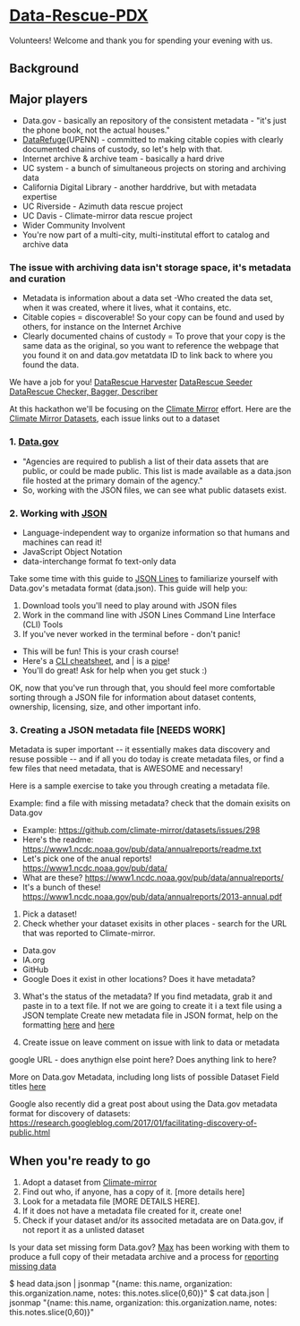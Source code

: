 # [Data-Rescue-PDX](http://calagator.org/events/1250471401)

Volunteers! Welcome and thank you for spending your evening with us.

## Background
## Major players
- Data.gov - basically an repository of the consistent metadata - "it's just the phone book, not the actual houses."
- [DataRefuge](https://www.datarefuge.org/)(UPENN) - committed to making citable copies with clearly documented chains of custody, so let's help with that. 
- Internet archive & archive team - basically a hard drive
- UC system - a bunch of simultaneous projects on storing and archiving data
 - California Digital Library - another harddrive, but with metadata expertise
 - UC Riverside - Azimuth data rescue project
 - UC Davis - Climate-mirror data rescue project
- Wider Community Involvent
 - You're now part of a multi-city, multi-institutal effort to catalog and archive data
   
### The issue with archiving data isn't storage space, it's metadata and curation
- Metadata is information about a data set
  -Who created the data set, when it was created, where it lives, what it contains, etc.
- Citable copies = discoverable! So your copy can be found and used by others, for instance on the Internet Archive
- Clearly documented chains of custody = To prove that your copy is the same data as the original, so you want to reference the webpage that you found it on and data.gov metatdata ID to link back to where you found the data.

We have a job for you!
[DataRescue Harvester](http://www.ppehlab.org/datarescue-harvester)
[DataRescue Seeder](https://www.ppehlab.org/datarescue-seeders)
[DataRescue Checker, Bagger, Describer](http://www.ppehlab.org/datarescue-describersplus)

At this hackathon we'll be focusing on the [Climate Mirror](https://github.com/climate-mirror/how-to-help) effort.
Here are the [Climate Mirror Datasets](https://github.com/climate-mirror/datasets/issues), each issue links out to a dataset
  
### 1. [Data.gov](https://www.data.gov/about)

 - "Agencies are required to publish a list of their data assets that are public, or could be made public. This list is made available as a data.json file hosted at the primary domain of the agency."
 - So, working with the JSON files, we can see what public datasets exist.
 
### 2. Working with [JSON](http://www.json.org/)

 - Language-independent way to organize information so that humans and machines can read it!
 - JavaScript Object Notation
 - data-interchange format fo text-only data 

Take some time with this guide to [JSON Lines](https://github.com/jsonlines/guide) to familiarize yourself with Data.gov's metadata format (data.json). This guide will help you:

1. Download tools you'll need to play around with JSON files
2. Work in the command line with JSON Lines Command Line Interface (CLI) Tools 
3. If you've never worked in the terminal before - don't panic! 
  - This will be fun! This is your crash course! 
  - Here's a [CLI cheatsheet](https://github.com/daniellecrobinson/terminal-mac-cheatsheet), and | is a [pipe](https://en.wikipedia.org/wiki/Pipeline_(Unix))!
  - You'll do great! Ask for help when you get stuck :)

OK, now that you've run through that, you should feel more comfortable sorting through a JSON file for information about dataset contents, ownership, licensing, size, and other important info.

### 3. Creating a JSON metadata file [NEEDS WORK]

Metadata is super important -- it essentially makes data discovery and resuse possible -- and if all you do today is create metadata files, or find a few files that need metadata, that is AWESOME and necessary!

Here is a sample exercise to take you through creating a metadata file.

Example: find a file with missing metadata?
  check that the domain exisits on Data.gov
  - Example: https://github.com/climate-mirror/datasets/issues/298
  - Here's the readme: https://www1.ncdc.noaa.gov/pub/data/annualreports/readme.txt
  - Let's pick one of the anual reports! https://www1.ncdc.noaa.gov/pub/data/
  - What are these? https://www1.ncdc.noaa.gov/pub/data/annualreports/
  - It's a bunch of these! https://www1.ncdc.noaa.gov/pub/data/annualreports/2013-annual.pdf  

1. Pick a dataset!
2. Check whether your dataset exisits in other places - search for the URL that was reported to Climate-mirror.
 - Data.gov
 - IA.org
 - GitHub
 - Google
 Does it exist in other locations? Does it have metadata?
  
  
3. What's the status of the metadata?
 If you find metadata, grab it and paste in to a text file. 
 If not we are going to create it i a text file using a JSON template
  Create new metadata file in JSON format, help on the formatting [here](https://project-open-data.cio.gov/v1.1/metadata-resources/) and [here](https://project-open-data.cio.gov/v1.1/schema/dataset.json)

4. Create issue on leave comment on issue with link to data or metadata
  
  google URL - does anythign else point here?
  Does anything link to here?

  
More on Data.gov Metadata, including long lists of possible Dataset Field titles [here](https://project-open-data.cio.gov/v1.1/schema/)

Google also recently did a great post about using the Data.gov metadata format for discovery of datasets: https://research.googleblog.com/2017/01/facilitating-discovery-of-public.html



## When you're ready to go

1. Adopt a dataset from [Climate-mirror](https://github.com/climate-mirror/datasets/issues)
2. Find out who, if anyone, has a copy of it. [more details here]
3. Look for a metadata file [MORE DETAILS HERE].
4. If it does not have a metadata file created for it, create one!
5. Check if your dataset and/or its associted metadata are on Data.gov, if not report it as a unlisted dataset

Is your data set missing form Data.gov? [Max](https://github.com/maxogden) has been working with them to produce a full copy of their metadata archive and a process for [reporting missing data](https://www.data.gov/developers/archiving)


$ head data.json | jsonmap "{name: this.name, organization: this.organization.name, notes: this.notes.slice(0,60)}" 
$ cat data.json | jsonmap "{name: this.name, organization: this.organization.name, notes: this.notes.slice(0,60)}"


